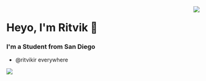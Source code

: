 <a>
<img align="right" src="https://github-readme-stats.vercel.app/api?username=ritvikir&theme=tokyonight&show_icons=true&count_private=true">
</a>


# Heyo, I'm Ritvik 👋

### I'm a Student from San Diego
- @ritvikir everywhere


![](https://komarev.com/ghpvc/?username=ririgireddy&color=0a81ab)

<!--
**ririgireddy/ririgireddy** is a ✨ _special_ ✨ repository because its `README.md` (this file) appears on your GitHub profile.





Here are some ideas to get you started:

- 🔭 I’m currently working on ...
- 🌱 I’m currently learning ...
- 👯 I’m looking to collaborate on ...
- 🤔 I’m looking for help with ...
- 💬 Ask me about ...
- 📫 How to reach me: ...
- 😄 Pronouns: ...
- ⚡ Fun fact: ...
-->
